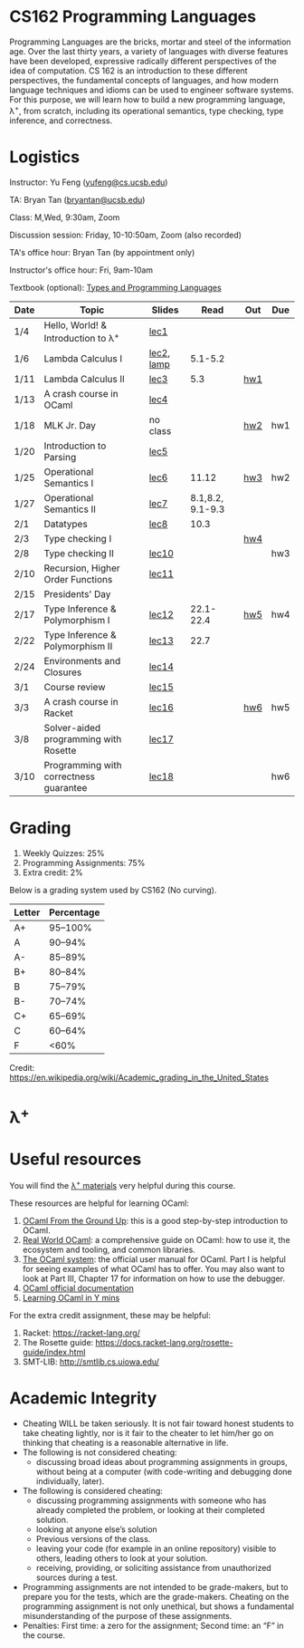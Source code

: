 # CS162 Programming Languages

Programming Languages are the bricks, mortar and steel of the information age. Over the last thirty years, a variety of languages with diverse features have been developed, expressive radically different perspectives of the idea of computation. CS 162 is an introduction to these different perspectives, the fundamental concepts of languages, and how modern language techniques and idioms can be used to engineer software systems. For this purpose, we will learn how to build a new programming language, λ<sup>+</sup>, from scratch, including its operational semantics, type checking, type inference, and correctness.

# Logistics
Instructor: Yu Feng (yufeng@cs.ucsb.edu)

TA: Bryan Tan (bryantan@ucsb.edu)

Class: M,Wed, 9:30am, Zoom

Discussion session: Friday, 10-10:50am, Zoom (also recorded)

TA's office hour: Bryan Tan (by appointment only)

Instructor's office hour: Fri, 9am-10am

Textbook (optional): [Types and Programming Languages](https://www.amazon.com/Types-Programming-Languages-MIT-Press/dp/0262162091)

| Date  | Topic                                         | Slides | Read | Out | Due |
|-------|-----------------------------------------------|--------|------|-----|-----|
| 1/4  | Hello, World! & Introduction to λ<sup>+</sup>                                   |  [lec1](lectures/lecture1.pdf)     |      |     |     |
| 1/6  | Lambda Calculus I          |  [lec2](lectures/lecture2.pdf), [lamp](lectures/lambda-plus.pdf)      |  5.1-5.2    |     |     |
| 1/11  | Lambda Calculus II             |  [lec3](lectures/lecture3.pdf)      | 5.3     |  [hw1](#)    |     |
| 1/13  | A crash course in OCaml       |  [lec4](lectures/lecture4.pdf)     |      |     |     |
| 1/18  | MLK Jr. Day      |  no class    |      |   [hw2](homework/hw2/)   |  hw1   |
| 1/20  | Introduction to Parsing       |  [lec5](lectures/lecture5.pdf)     |     |      |     |
| 1/25  | Operational Semantics I       |  [lec6](lectures/lecture6.pdf)     |  11.12     | [hw3](homework/hw3/) |  hw2   |
| 1/27  | Operational Semantics II       |  [lec7](lectures/lecture7.pdf)     | 8.1,8.2, 9.1-9.3     |      |     |
| 2/1  | Datatypes       |  [lec8](#)     | 10.3     |      |    |
| 2/3 | Type checking I                    |      |      |   [hw4](#)  |     |
| 2/8 | Type checking II                          |  [lec10](#)      |      |     |   hw3  |
| 2/10 | Recursion, Higher Order Functions                           |  [lec11](#)     |      |     |    |
| 2/15 | Presidents' Day              |         |      |     |     |
| 2/17 | Type Inference & Polymorphism I                | [lec12](#)       |   22.1-22.4   |  [hw5](#)   |  hw4   |
| 2/22 | Type Inference & Polymorphism II                  | [lec13](#)       |  22.7    |     |    |
| 2/24 | Environments and Closures            |   [lec14](#)     |      |     |     |
| 3/1  | Course review   |    [lec15](#)      |      |     |     |
| 3/3 | A crash course in Racket                              |   [lec16](#)      |      |  [hw6](#)   |  hw5  |
| 3/8  | Solver-aided programming with Rosette        |   [lec17](#)     |      |     |     |
| 3/10 | Programming with correctness guarantee         |   [lec18](#)     |      |     |  hw6   |

# Grading

1. Weekly Quizzes: 25%
2. Programming Assignments: 75%
4. Extra credit: 2%

Below is a grading system used by CS162 (No curving).

| Letter | Percentage |
|--------|------------|
| A+     | 95–100%    |
| A      | 90–94%     |
| A-     | 85–89%     |
| B+     | 80–84%     |
| B      | 75–79%     |
| B-     | 70–74%     |
| C+     | 65–69%     |
| C      | 60–64%     |
| F      | <60%       |

Credit: https://en.wikipedia.org/wiki/Academic_grading_in_the_United_States

# λ<sup>+</sup>


# Useful resources

You will find the [λ<sup>+</sup> materials](lambda-plus.md) very helpful during
this course.

These resources are helpful for learning OCaml:

1. [OCaml From the Ground Up](https://ocamlbook.org/): this is a good
   step-by-step introduction to OCaml.
2. [Real World OCaml](https://dev.realworldocaml.org/guided-tour.html): a
   comprehensive guide on OCaml: how to use it, the ecosystem and tooling, and
   common libraries.
3. [The OCaml system](https://ocaml.org/releases/4.11/htmlman/index.html): the
   official user manual for OCaml. Part I is helpful for seeing examples of what
   OCaml has to offer. You may also want to look at Part III, Chapter 17 for
   information on how to use the debugger.
4. [OCaml official documentation](https://ocaml.org/learn/)
5. [Learning OCaml in Y mins](https://learnxinyminutes.com/docs/ocaml/)

For the extra credit assignment, these may be helpful:
1. Racket: https://racket-lang.org/
2. The Rosette guide: https://docs.racket-lang.org/rosette-guide/index.html
3. SMT-LIB: http://smtlib.cs.uiowa.edu/

# Academic Integrity
- Cheating WILL be taken seriously. It is not fair toward honest students to take cheating lightly, nor is it fair to the cheater to let him/her go on thinking that cheating is a reasonable alternative in life.
- The following is not considered cheating:
   - discussing broad ideas about programming assignments in groups, without being at a computer (with code-writing and debugging done individually, later).
- The following is considered cheating:
   - discussing programming assignments with someone who has already completed the problem, or looking at their completed solution.
   - looking at anyone else’s solution
   - Previous versions of the class.
   - leaving your code (for example in an online repository) visible to others, leading others to look at your solution.
   - receiving, providing, or soliciting assistance from unauthorized sources during a test.
- Programming assignments are not intended to be grade-makers, but to prepare you for the tests, which are the grade-makers. Cheating on the programming assignment is not only unethical, but shows a fundamental misunderstanding of the purpose of these assignments.
- Penalties: First time: a zero for the assignment; Second time: an “F” in the course.

